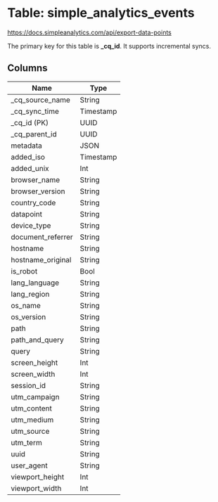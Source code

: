 # Table: simple_analytics_events

https://docs.simpleanalytics.com/api/export-data-points

The primary key for this table is **_cq_id**.
It supports incremental syncs.

## Columns

| Name          | Type          |
| ------------- | ------------- |
|_cq_source_name|String|
|_cq_sync_time|Timestamp|
|_cq_id (PK)|UUID|
|_cq_parent_id|UUID|
|metadata|JSON|
|added_iso|Timestamp|
|added_unix|Int|
|browser_name|String|
|browser_version|String|
|country_code|String|
|datapoint|String|
|device_type|String|
|document_referrer|String|
|hostname|String|
|hostname_original|String|
|is_robot|Bool|
|lang_language|String|
|lang_region|String|
|os_name|String|
|os_version|String|
|path|String|
|path_and_query|String|
|query|String|
|screen_height|Int|
|screen_width|Int|
|session_id|String|
|utm_campaign|String|
|utm_content|String|
|utm_medium|String|
|utm_source|String|
|utm_term|String|
|uuid|String|
|user_agent|String|
|viewport_height|Int|
|viewport_width|Int|